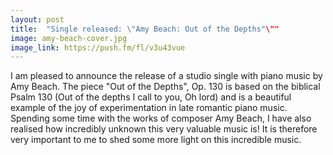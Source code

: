 ```yaml
---
layout: post
title:  "Single released: \"Amy Beach: Out of the Depths"\""
image: amy-beach-cover.jpg
image_link: https://push.fm/fl/v3u43vue
---
```


I am pleased to announce the release of a studio single with piano music by Amy Beach.
The piece "Out of the Depths", Op. 130 is based on the biblical Psalm 130
(Out of the depths I call to you, Oh lord) and is a beautiful example of the joy of
experimentation in late romantic piano music. Spending some time
with the works of composer Amy Beach, I have also realised how incredibly unknown
this very valuable music is! It is therefore very important to me to
shed some more light on this incredible music.
